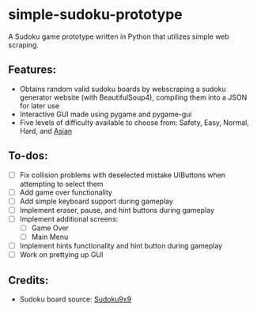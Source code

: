 # simple-sudoku-prototype
A Sudoku game prototype written in Python that utilizes simple web scraping.

## Features:
- Obtains random valid sudoku boards by webscraping a sudoku generator website (with BeautifulSoup4), compiling them into a JSON for later use
- Interactive GUI made using pygame and pygame-gui
- Five levels of difficulty available to choose from: Safety, Easy, Normal, Hard, and [Asian](https://youtu.be/miD_TWmdGIY)

## To-dos:
- [ ] Fix collision problems with deselected mistake UIButtons when attempting to select them
- [ ] Add game over functionality
- [ ] Add simple keyboard support during gameplay
- [ ] Implement eraser, pause, and hint buttons during gameplay
- [ ] Implement additional screens:
  - [ ] Game Over
  - [ ] Main Menu 
- [ ] Implement hints functionality and hint button during gameplay
- [ ] Work on prettying up GUI

## Credits:
- Sudoku board source: [Sudoku9x9](http://www.sudoku9x9.com/mobile/)
